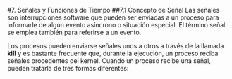 #7. Señales y Funciones de Tiempo
##7.1 Concepto de Señal
Las señales son interrupciones software que pueden ser enviadas a un proceso para informarle de algún evento asíncrono o situación especial. El término señal se emplea también para referirse a un evento.

Los procesos pueden enviarse señales unos a otros a través de la llamada **kill** y es bastante frecuente que, durante la ejecución, un proceso reciba señales procedentes del kernel. Cuando un proceso recibe una señal, pueden tratarla de tres formas diferentes:

